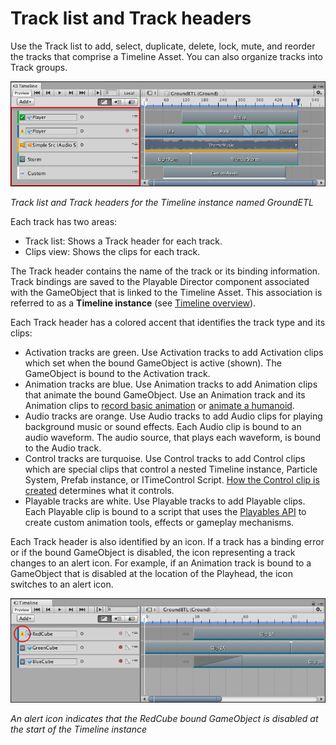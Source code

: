# Track list and Track headers

Use the Track list to add, select, duplicate, delete, lock, mute, and reorder the tracks that comprise a Timeline Asset. You can also organize tracks into Track groups.

![Track list and Track headers for the Timeline instance named GroundETL](images/timeline_track_list.png)

_Track list and Track headers for the Timeline instance named GroundETL_

Each track has two areas: 

* Track list: Shows a Track header for each track. 
* Clips view: Shows the clips for each track. 

The Track header contains the name of the track or its binding information. Track bindings are saved to the Playable Director component associated with the GameObject that is linked to the Timeline Asset. This association is referred to as a **Timeline instance** (see [Timeline overview](tl_about.md)).

Each Track header has a colored accent that identifies the track type and its clips:

* Activation tracks are green. Use Activation tracks to add Activation clips which set when the bound GameObject is active (shown). The GameObject is bound to the Activation track.
* Animation tracks are blue. Use Animation tracks to add Animation clips that animate the bound GameObject. Use an Animation track and its Animation clips to [record basic animation](wf_rec_anim.md) or [animate a humanoid](wf_char_anim.md). 
* Audio tracks are orange. Use Audio tracks to add Audio clips for playing background music or sound effects. Each Audio clip is bound to an audio waveform. The audio source, that plays each waveform, is bound to the Audio track.
* Control tracks are turquoise. Use Control tracks to add Control clips which are special clips that control a nested Timeline instance, Particle System, Prefab instance, or ITimeControl Script. [How the Control clip is created](insp_clp_ctrl_com.md) determines what it controls.
* Playable tracks are white. Use Playable tracks to add Playable clips. Each Playable clip is bound to a script that uses the [Playables API](https://docs.unity3d.com/Manual/Playables.html) to create custom animation tools, effects or gameplay mechanisms.

Each Track header is also identified by an icon. If a track has a binding error or if the bound GameObject is disabled, the icon representing a track changes to an alert icon. For example, if an Animation track is bound to a GameObject that is disabled at the location of the Playhead, the icon switches to an alert icon.

![An alert icon indicates that the RedCube bound GameObject is disabled at the start of the Timeline instance](images/timeline_track_alert_icon.png)

_An alert icon indicates that the RedCube bound GameObject is disabled at the start of the Timeline instance_


